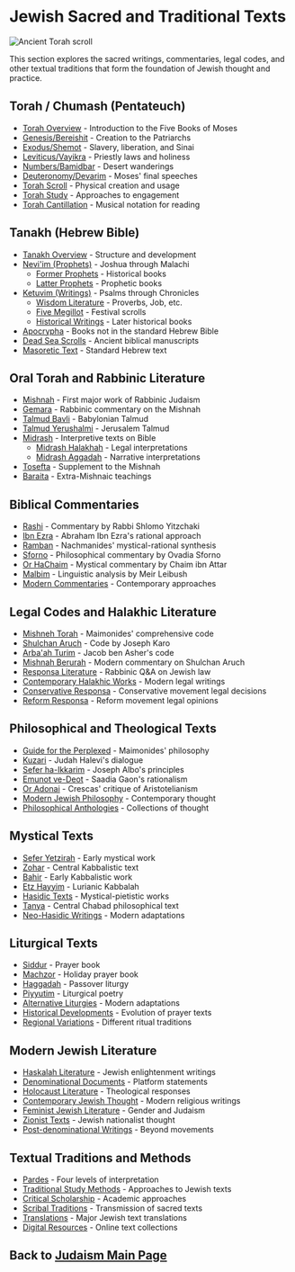 # Jewish Sacred and Traditional Texts

![Ancient Torah scroll](ancient_torah_scroll.jpg)

This section explores the sacred writings, commentaries, legal codes, and other textual traditions that form the foundation of Jewish thought and practice.

## Torah / Chumash (Pentateuch)

- [Torah Overview](./torah_overview.md) - Introduction to the Five Books of Moses
- [Genesis/Bereishit](./genesis.md) - Creation to the Patriarchs
- [Exodus/Shemot](./exodus.md) - Slavery, liberation, and Sinai
- [Leviticus/Vayikra](./leviticus.md) - Priestly laws and holiness
- [Numbers/Bamidbar](./numbers.md) - Desert wanderings
- [Deuteronomy/Devarim](./deuteronomy.md) - Moses' final speeches
- [Torah Scroll](./torah_scroll.md) - Physical creation and usage
- [Torah Study](./torah_study.md) - Approaches to engagement
- [Torah Cantillation](./cantillation.md) - Musical notation for reading

## Tanakh (Hebrew Bible)

- [Tanakh Overview](./tanakh_overview.md) - Structure and development
- [Nevi'im (Prophets)](./neviim.md) - Joshua through Malachi
  - [Former Prophets](./former_prophets.md) - Historical books
  - [Latter Prophets](./latter_prophets.md) - Prophetic books
- [Ketuvim (Writings)](./ketuvim.md) - Psalms through Chronicles
  - [Wisdom Literature](./wisdom_literature.md) - Proverbs, Job, etc.
  - [Five Megillot](./megillot.md) - Festival scrolls
  - [Historical Writings](./historical_writings.md) - Later historical books
- [Apocrypha](./apocrypha.md) - Books not in the standard Hebrew Bible
- [Dead Sea Scrolls](./dead_sea_scrolls.md) - Ancient biblical manuscripts
- [Masoretic Text](./masoretic_text.md) - Standard Hebrew text

## Oral Torah and Rabbinic Literature

- [Mishnah](./mishnah.md) - First major work of Rabbinic Judaism
- [Gemara](./gemara.md) - Rabbinic commentary on the Mishnah
- [Talmud Bavli](./talmud_bavli.md) - Babylonian Talmud
- [Talmud Yerushalmi](./talmud_yerushalmi.md) - Jerusalem Talmud
- [Midrash](./midrash.md) - Interpretive texts on Bible
  - [Midrash Halakhah](./midrash_halakhah.md) - Legal interpretations
  - [Midrash Aggadah](./midrash_aggadah.md) - Narrative interpretations
- [Tosefta](./tosefta.md) - Supplement to the Mishnah
- [Baraita](./baraita.md) - Extra-Mishnaic teachings

## Biblical Commentaries

- [Rashi](./rashi.md) - Commentary by Rabbi Shlomo Yitzchaki
- [Ibn Ezra](./ibn_ezra.md) - Abraham Ibn Ezra's rational approach
- [Ramban](./ramban.md) - Nachmanides' mystical-rational synthesis
- [Sforno](./sforno.md) - Philosophical commentary by Ovadia Sforno
- [Or HaChaim](./or_hachaim.md) - Mystical commentary by Chaim ibn Attar
- [Malbim](./malbim.md) - Linguistic analysis by Meir Leibush
- [Modern Commentaries](./modern_commentaries.md) - Contemporary approaches

## Legal Codes and Halakhic Literature

- [Mishneh Torah](./mishneh_torah.md) - Maimonides' comprehensive code
- [Shulchan Aruch](./shulchan_aruch.md) - Code by Joseph Karo
- [Arba'ah Turim](./arbaah_turim.md) - Jacob ben Asher's code
- [Mishnah Berurah](./mishnah_berurah.md) - Modern commentary on Shulchan Aruch
- [Responsa Literature](./responsa.md) - Rabbinic Q&A on Jewish law
- [Contemporary Halakhic Works](./contemporary_halakhah.md) - Modern legal writings
- [Conservative Responsa](./conservative_responsa.md) - Conservative movement legal decisions
- [Reform Responsa](./reform_responsa.md) - Reform movement legal opinions

## Philosophical and Theological Texts

- [Guide for the Perplexed](./guide_perplexed.md) - Maimonides' philosophy
- [Kuzari](./kuzari.md) - Judah Halevi's dialogue
- [Sefer ha-Ikkarim](./sefer_ikkarim.md) - Joseph Albo's principles
- [Emunot ve-Deot](./emunot_vedeot.md) - Saadia Gaon's rationalism
- [Or Adonai](./or_adonai.md) - Crescas' critique of Aristotelianism
- [Modern Jewish Philosophy](./modern_philosophy.md) - Contemporary thought
- [Philosophical Anthologies](./philosophical_anthologies.md) - Collections of thought

## Mystical Texts

- [Sefer Yetzirah](./sefer_yetzirah.md) - Early mystical work
- [Zohar](./zohar.md) - Central Kabbalistic text
- [Bahir](./bahir.md) - Early Kabbalistic work
- [Etz Hayyim](./etz_hayyim.md) - Lurianic Kabbalah
- [Hasidic Texts](./hasidic_texts.md) - Mystical-pietistic works
- [Tanya](./tanya.md) - Central Chabad philosophical text
- [Neo-Hasidic Writings](./neo_hasidic_writings.md) - Modern adaptations

## Liturgical Texts

- [Siddur](./siddur.md) - Prayer book
- [Machzor](./machzor.md) - Holiday prayer book
- [Haggadah](./haggadah.md) - Passover liturgy
- [Piyyutim](./piyyutim.md) - Liturgical poetry
- [Alternative Liturgies](./alternative_liturgies.md) - Modern adaptations
- [Historical Developments](./liturgical_development.md) - Evolution of prayer texts
- [Regional Variations](./liturgical_variations.md) - Different ritual traditions

## Modern Jewish Literature

- [Haskalah Literature](./haskalah_literature.md) - Jewish enlightenment writings
- [Denominational Documents](./denominational_documents.md) - Platform statements
- [Holocaust Literature](./holocaust_literature.md) - Theological responses
- [Contemporary Jewish Thought](./contemporary_thought.md) - Modern religious writings
- [Feminist Jewish Literature](./feminist_literature.md) - Gender and Judaism
- [Zionist Texts](./zionist_texts.md) - Jewish nationalist thought
- [Post-denominational Writings](./post_denominational_writings.md) - Beyond movements

## Textual Traditions and Methods

- [Pardes](./pardes.md) - Four levels of interpretation
- [Traditional Study Methods](./study_methods.md) - Approaches to Jewish texts
- [Critical Scholarship](./critical_scholarship.md) - Academic approaches
- [Scribal Traditions](./scribal_traditions.md) - Transmission of sacred texts
- [Translations](./translations.md) - Major Jewish text translations
- [Digital Resources](./digital_resources.md) - Online text collections

## Back to [Judaism Main Page](../README.md) 